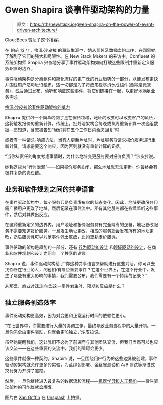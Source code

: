 # Gwen Shapira 谈事件驱动架构的力量

> 原文：<https://thenewstack.io/gwen-shapira-on-the-power-of-event-driven-architecture/>

CloudBees 赞助了这个播客。

在 [的前 12 年，格温·沙皮拉](https://twitter.com/gwenshap) 的职业生涯中，她从事关系数据库的工作，在那里她了解到了它们的强大和局限性。在 New Stack Makers 的采访中，Confluent 的系统架构师 Shapira 兴奋地分享了事件驱动架构如何打破这些限制并重新定义服务职责的边界。

事件驱动架构是分离组件和简化流程的更广泛的行业趋势的一部分，以便发布更快并围绕用户活动进行组织。这一切都是为了将应用程序拆分成组件(通常是微服务)，然后通过发布、侦听和响应这些事件，将它们链接在一起，以更好地满足业务需求。

[格温·沙皮拉论事件驱动架构的威力](https://thenewstack.simplecast.com/episodes/gwen-shapira-on-the-power-of-event-driven-architecture)

Shapira 提供的一个简单的例子是在保险领域，地址的改变可以改变客户的风险，这将触发报价的重新计算。传统上，批处理架构会每晚或每周重新计算一次这组数据—您知道，当您被告知“我们将在五个工作日内给您回复”时

或者有一种请求-响应方法，当有人更新地址时，地址服务将请求报价服务进行重新计算。请求需要这个响应，因为否则就没有重新计算的证据。

“当你从责任的角度考虑事情时，为什么地址变更服务要对报价负责？”沙皮拉说。

她称这些为“行为泄漏”——如果报价服务关闭，那么地址就无法更新。你最终会有极其复杂的责任链。

## 业务和软件规划之间的共享语言

在事件驱动架构中，每个服务只是负责发布它的状态变化。因此，地址更改服务只需广播用户更改了地址，然后记录在事件流中。所有其他服务都在持续监听这些事件，然后对其做出反应。

在这种重新定义的边界内，用户地址和报价服务具有完全隔离的逻辑，地址更改服务不需要知道报价服务。一旦发生地址更改，相应的服务就会发布所有的地址更改，然后服务就可以对该事件做出反应，比如更新报价服务。

事件驱动的架构是趋势的一部分，还有 [行为驱动的设计](https://thenewstack.io/two-ways-to-get-started-with-behavior-driven-design-bdd/) 和[领域驱动的设计](https://thenewstack.io/domain-driven-design-aids-planning-microservices-architecture/)，在商业和软件规划和设计之间有一个共享的语言。

Shapira 说，事件驱动架构给了“你这种共享语言来帮助进行这些对话。你可以去找你所在行业的人，问他们:有哪些重要事件？在这个世界上，在这个行业中，发生了哪些有重大影响的事情，我们需要公布，我们需要有一个持续的记录？”

从那里，商业对话走向:当这一事件发生时，预期的反应是什么？

## 独立服务创造效率

事件驱动架构更高效，因为对变更和正常运行时间的依赖性更小。

“在旧世界中，你需要进行大量的协调工作，最终导致业务流程中的大量开销。一旦你完全由事件驱动，你就会更加独立，”沙皮拉说。

虽然她提醒我们，这让我们不必为了前进而与其他团队交流，但我们当然可以也应该交流——在这些重要的交流中，我们的障碍会更少。

这些事件就像一种契约。Shapira 说，一旦围绕用户行为的这些边界被创建，事件驱动的架构就允许更多的实验，为蓝绿色部署、金丝雀测试和 A/B 测试等渐进式交付努力开辟了道路。

然后，一旦你继续进入最复杂的数据流和流程——[机器学习和人工智能](https://thenewstack.io/the-challenge-of-machine-learning-and-how-devops-and-the-edge-will-modernize-data-science/)——事件驱动架构的可能性就会爆发。

图片由 [Xan Griffin](https://unsplash.com/@xangriffin?utm_source=unsplash&utm_medium=referral&utm_content=creditCopyText) 在 [Unsplash](https://unsplash.com/s/photos/drive?utm_source=unsplash&utm_medium=referral&utm_content=creditCopyText) 上拍摄。

<svg xmlns:xlink="http://www.w3.org/1999/xlink" viewBox="0 0 68 31" version="1.1"><title>Group</title> <desc>Created with Sketch.</desc></svg>